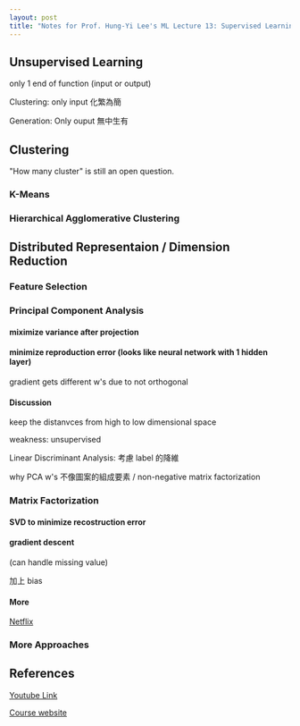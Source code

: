 ```yaml
---
layout: post
title: "Notes for Prof. Hung-Yi Lee's ML Lecture 13: Supervised Learning- Linear Methods"
---
```


## Unsupervised Learning

only 1 end of function (input or output)

Clustering: only input 化繁為簡

Generation: Only ouput 無中生有

## Clustering

"How many cluster" is still an open question.

### K-Means

### Hierarchical Agglomerative Clustering

## Distributed Representaion / Dimension Reduction


### Feature Selection

### Principal Component Analysis

#### miximize variance after projection

#### minimize reproduction error (looks like neural network with 1 hidden layer)

gradient gets different w's due to not orthogonal

#### Discussion

keep the distanvces from high to low dimensional space

weakness: unsupervised

Linear Discriminant Analysis: 考慮 label 的降維

why PCA w's 不像圖案的組成要素 / non-negative matrix factorization

### Matrix Factorization

#### SVD to minimize recostruction error

#### gradient descent

(can handle missing value)

加上 bias

#### More

[Netflix](https://dl.acm.org/doi/10.1145/2843948)

### More Approaches





## References
[Youtube Link](https://youtube.com/playlist?list=PLJV_el3uVTsPy9oCRY30oBPNLCo89yu49)

[Course website](http://speech.ee.ntu.edu.tw/~tlkagk/courses_ML17_2.html)


